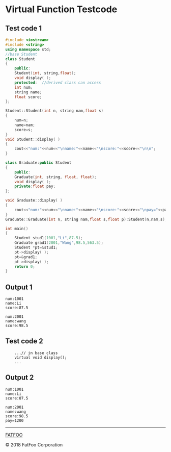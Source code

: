 # Virtual Function Testcode

## Test code 1

```c++
#include <iostream>
#include <string>
using namespace std;
//base Student
class Student
{
    public:
    Student(int, string,float);  
    void display( );
    protected:  //derived class can access
    int num;
    string name;
    float score;
};

Student::Student(int n, string nam,float s)
{
    num=n;
    name=nam;
    score=s;
}
void Student::display( )
{
    cout<<"num:"<<num<<"\nname:"<<name<<"\nscore:"<<score<<"\n\n";
}

class Graduate:public Student
{
    public:
    Graduate(int, string, float, float);
    void display( );
    private:float pay;
};

void Graduate::display( )
{
    cout<<"num:"<<num<<"\nname:"<<name<<"\nscore:"<<score<<"\npay="<<pay<<endl;
}
Graduate::Graduate(int n, string nam,float s,float p):Student(n,nam,s),pay(p){}

int main()
{
    Student stud1(1001,"Li",87.5);
    Graduate grad1(2001,"Wang",98.5,563.5);
    Student *pt=&stud1;
    pt->display( );
    pt=&grad1;
    pt->display( );
    return 0;
}
```
## Output 1
```
num:1001
name:Li
score:87.5

num:2001
name:wang
score:98.5
```
## Test code 2
```
    ...// in base class
    virtual void display(); 
    ...
```
## Output 2
```
num:1001
name:Li
score:87.5

num:2001
name:wang
score:98.5
pay=1200
```


----------------------

[FATFOO](https://github.com/snowyben/00_notes)

<div class="footer">
&copy; 2018 FatFoo Corporation
</div>
